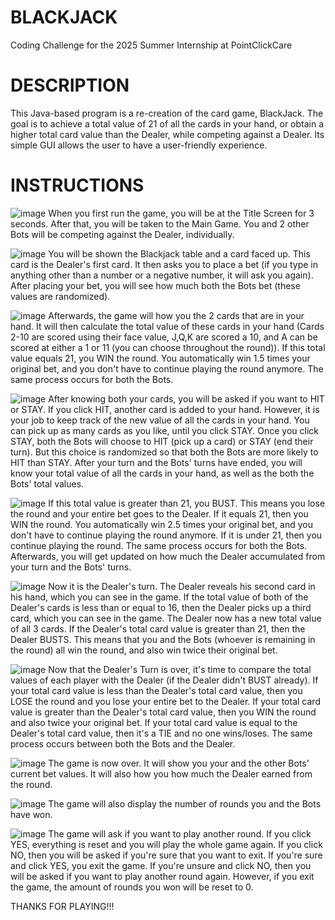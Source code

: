# BLACKJACK
Coding Challenge for the 2025 Summer Internship at PointClickCare

# DESCRIPTION
This Java-based program is a re-creation of the card game, BlackJack. 
The goal is to achieve a total value of 21 of all the cards in your hand, or obtain a higher total card value than the Dealer, while competing against a Dealer.
Its simple GUI allows the user to have a user-friendly experience.

# INSTRUCTIONS
![image](https://github.com/user-attachments/assets/165c7629-e66a-48fc-b985-a76bb2ca84d8)
When you first run the game, you will be at the Title Screen for 3 seconds. After that, you will be taken to the Main Game. You and 2 other Bots will be competing against the Dealer, individually.
<br />

![image](https://github.com/user-attachments/assets/5137f7ce-c68c-4fc8-b220-07e4d32fed7a)
You will be shown the Blackjack table and a card faced up. This card is the Dealer's first card. It then asks you to place a bet (if you type in anything other than a number or a negative number, it will ask you again). After placing your bet, you will see how much both the Bots bet (these values are randomized).

![image](https://github.com/user-attachments/assets/b09be3f5-aff8-45fa-bbbb-087248c38f96)
Afterwards, the game will how you the 2 cards that are in your hand. It will then calculate the total value of these cards in your hand (Cards 2-10 are scored using their face value, J,Q,K are scored a 10, and A can be scored at either a 1 or 11 (you can choose throughout the round)). If this total value equals 21, you WIN the round. You automatically win 1.5 times your original bet, and you don't have to continue playing the round anymore. The same process occurs for both the Bots.

![image](https://github.com/user-attachments/assets/4659796f-688c-4358-9f9b-3e3a9cdd0b19)
After knowing both your cards, you will be asked if you want to HIT or STAY. If you click HIT, another card is added to your hand. However, it is your job to keep track of the new value of all the cards in your hand. You can pick up as many cards as you like, until you click STAY. Once you click STAY, both the Bots will choose to HIT (pick up a card) or STAY (end their turn). But this choice is randomized so that both the Bots are more likely to HIT than STAY. After your turn and the Bots' turns have ended, you will know your total value of all the cards in your hand, as well as the both the Bots' total values.

![image](https://github.com/user-attachments/assets/1a9a33e0-918c-40d5-b531-dee0b4eff53d)
If this total value is greater than 21, you BUST. This means you lose the round and your entire bet goes to the Dealer. If it equals 21, then you WIN the round. You automatically win 2.5 times your original bet, and you don't have to continue playing the round anymore. If it is under 21, then you continue playing the round. The same process occurs for both the Bots. Afterwards, you will get updated on how much the Dealer accumulated from your turn and the Bots' turns.

![image](https://github.com/user-attachments/assets/adc719e2-801e-4a0a-b377-5099ef970add)
Now it is the Dealer's turn. The Dealer reveals his second card in his hand, which you can see in the game. If the total value of both of the Dealer's cards is less than or equal to 16, then the Dealer picks up a third card, which you can see in the game. The Dealer now has a new total value of all 3 cards. If the Dealer's total card value is greater than 21, then the Dealer BUSTS. This means that you and the Bots (whoever is remaining in the round) all win the round, and also win twice their original bet.

![image](https://github.com/user-attachments/assets/cd7ae772-8832-4d01-98a2-67bed8eca655)
Now that the Dealer's Turn is over, it's time to compare the total values of each player with the Dealer (if the Dealer didn't BUST already). If your total card value is less than the Dealer's total card value, then you LOSE the round and you lose your entire bet to the Dealer. If your total card value is greater than the Dealer's total card value, then you WIN the round and also twice your original bet. If your total card value is equal to the Dealer's total card value, then it's a TIE and no one wins/loses. The same process occurs between both the Bots and the Dealer.

![image](https://github.com/user-attachments/assets/d3d13f2e-62ff-4f7c-bce6-dcb98abada32)
The game is now over. It will show you your and the other Bots' current bet values. It will also how you how much the Dealer earned from the round.

![image](https://github.com/user-attachments/assets/2b8677c8-fa5c-4731-8054-89b16451cdee)
The game will also display the number of rounds you and the Bots have won.

![image](https://github.com/user-attachments/assets/377cd9ac-f32f-4fdb-b9c6-77617460b9d8)
The game will ask if you want to play another round. If you click YES, everything is reset and you will play the whole game again. If you click NO, then you will be asked if you're sure that you want to exit. If you're sure and click YES, you exit the game. If you're unsure and click NO, then you will be asked if you want to play another round again. However, if you exit the game, the amount of rounds you won will be reset to 0. 

THANKS FOR PLAYING!!!
